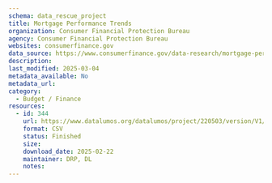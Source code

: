 ```yaml
---
schema: data_rescue_project 
title: Mortgage Performance Trends
organization: Consumer Financial Protection Bureau
agency: Consumer Financial Protection Bureau
websites: consumerfinance.gov
data_source: https://www.consumerfinance.gov/data-research/mortgage-performance-trends/
description: 
last_modified: 2025-03-04
metadata_available: No
metadata_url: 
category:
  - Budget / Finance
resources:
  - id: 344
    url: https://www.datalumos.org/datalumos/project/220503/version/V1/view
    format: CSV
    status: Finished
    size: 
    download_date: 2025-02-22
    maintainer: DRP, DL
    notes: 
---
```

